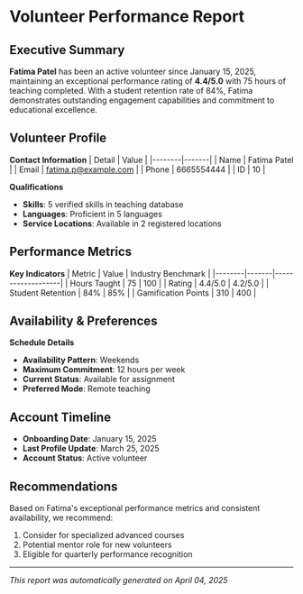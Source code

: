 # Volunteer Performance Report

## Executive Summary

**Fatima Patel** has been an active volunteer since January 15, 2025, maintaining an exceptional performance rating of **4.4/5.0** with 75 hours of teaching completed. With a student retention rate of 84%, Fatima demonstrates outstanding engagement capabilities and commitment to educational excellence.

## Volunteer Profile

**Contact Information**
| Detail | Value |
|--------|-------|
| Name | Fatima Patel |
| Email | fatima.p@example.com |
| Phone | 6665554444 |
| ID | 10 |

**Qualifications**
- **Skills**: 5 verified skills in teaching database
- **Languages**: Proficient in 5 languages
- **Service Locations**: Available in 2 registered locations

## Performance Metrics

**Key Indicators**
| Metric | Value | Industry Benchmark |
|--------|-------|-------------------|
| Hours Taught | 75 | 100 |
| Rating | 4.4/5.0 | 4.2/5.0 |
| Student Retention | 84% | 85% |
| Gamification Points | 310 | 400 |

## Availability & Preferences

**Schedule Details**
- **Availability Pattern**: Weekends
- **Maximum Commitment**: 12 hours per week
- **Current Status**: Available for assignment
- **Preferred Mode**: Remote teaching

## Account Timeline

- **Onboarding Date**: January 15, 2025
- **Last Profile Update**: March 25, 2025
- **Account Status**: Active volunteer

## Recommendations

Based on Fatima's exceptional performance metrics and consistent availability, we recommend:

1. Consider for specialized advanced courses
2. Potential mentor role for new volunteers
3. Eligible for quarterly performance recognition

---

*This report was automatically generated on April 04, 2025*
